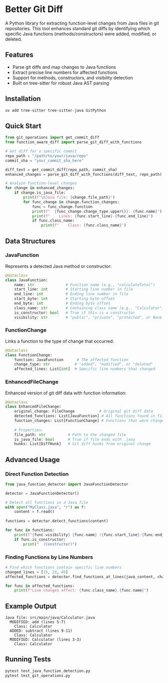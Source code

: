 # Better Git Diff

A Python library for extracting function-level changes from Java files in git repositories. This tool enhances standard git diffs by identifying which specific Java functions (methods/constructors) were added, modified, or deleted.

## Features

- Parse git diffs and map changes to Java functions
- Extract precise line numbers for affected functions  
- Support for methods, constructors, and visibility detection
- Built on tree-sitter for robust Java AST parsing

## Installation

```bash
uv add tree-sitter tree-sitter-java GitPython
```

## Quick Start

```python
from git_operations import get_commit_diff
from function_aware_diff import parse_git_diff_with_functions

# Get diff for a specific commit
repo_path = "/path/to/your/java/repo"
commit_sha = "your_commit_sha_here"

diff_text = get_commit_diff(repo_path, commit_sha)
enhanced_changes = parse_git_diff_with_functions(diff_text, repo_path)

# Analyze function-level changes
for change in enhanced_changes:
    if change.is_java_file:
        print(f"\nJava file: {change.file_path}")
        for func_change in change.function_changes:
            func = func_change.function
            print(f"  {func_change.change_type.upper()}: {func.name}")
            print(f"    Lines: {func.start_line}-{func.end_line}")
            if func.class_name:
                print(f"    Class: {func.class_name}")
```

## Data Structures

### JavaFunction
Represents a detected Java method or constructor:

```python
@dataclass
class JavaFunction:
    name: str              # Function name (e.g., "calculateTotal")
    start_line: int        # Starting line number in file  
    end_line: int          # Ending line number in file
    start_byte: int        # Starting byte offset
    end_byte: int          # Ending byte offset
    class_name: str        # Containing class name (e.g., "Calculator")
    is_constructor: bool   # True if this is a constructor
    visibility: str        # "public", "private", "protected", or None
```

### FunctionChange
Links a function to the type of change that occurred:

```python
@dataclass  
class FunctionChange:
    function: JavaFunction      # The affected function
    change_type: str           # "added", "modified", or "deleted" 
    affected_lines: List[int]  # Specific line numbers that changed
```

### EnhancedFileChange
Enhanced version of git diff data with function information:

```python
@dataclass
class EnhancedFileChange:
    original_change: FileChange           # Original git diff data
    detected_functions: List[JavaFunction] # All functions found in file
    function_changes: List[FunctionChange] # Functions that were changed
    
    # Properties:
    file_path: str          # Path to the changed file
    is_java_file: bool      # True if file ends with .java
    hunks: List[DiffHunk]   # Git diff hunks from original change
```

## Advanced Usage

### Direct Function Detection

```python
from java_function_detector import JavaFunctionDetector

detector = JavaFunctionDetector()

# Detect all functions in a Java file
with open("MyClass.java", "r") as f:
    content = f.read()
    
functions = detector.detect_functions(content)

for func in functions:
    print(f"{func.visibility} {func.name} ({func.start_line}:{func.end_line})")
    if func.is_constructor:
        print("  (Constructor)")
```

### Finding Functions by Line Numbers

```python
# Find which functions contain specific line numbers
changed_lines = [15, 23, 45]
affected_functions = detector.find_functions_at_lines(java_content, changed_lines)

for func in affected_functions:
    print(f"Line changes affect: {func.class_name}.{func.name}")
```

## Example Output

```
Java file: src/main/java/Calculator.java
  MODIFIED: add (lines 5-7)
    Class: Calculator
  ADDED: subtract (lines 9-11)  
    Class: Calculator
  MODIFIED: Calculator (lines 3-3)
    Class: Calculator
```

## Running Tests

```bash
pytest test_java_function_detection.py
pytest test_git_operations.py  
```
